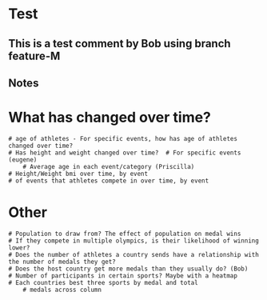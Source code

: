# Test

## This is a test comment by Bob using branch feature-M
## Notes
# What has changed over time?

    # age of athletes - For specific events, how has age of athletes changed over time?
    # Has height and weight changed over time?  # For specific events (eugene)
        # Average age in each event/category (Priscilla)     
    # Height/Weight bmi over time, by event
    # of events that athletes compete in over time, by event

# Other
    # Population to draw from? The effect of population on medal wins 
    # If they compete in multiple olympics, is their likelihood of winning lower? 
    # Does the number of athletes a country sends have a relationship with the number of medals they get? 
    # Does the host country get more medals than they usually do? (Bob)
    # Number of participants in certain sports? Maybe with a heatmap
    # Each countries best three sports by medal and total
        # medals across column
        